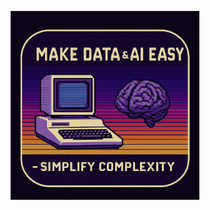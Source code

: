 <p align="center">
  <img src="https://raw.githubusercontent.com/francescogiraldi/francescogiraldi/main/c64_banner.png" width="60%" alt="Make Data & AI Easy – Simplify Complexity" />
</p>
